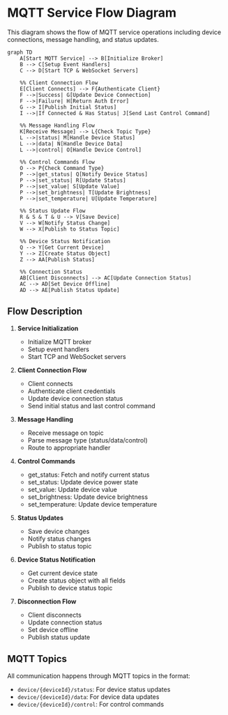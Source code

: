 # MQTT Service Flow Diagram

This diagram shows the flow of MQTT service operations including device connections, message handling, and status updates.

```mermaid
graph TD
    A[Start MQTT Service] --> B[Initialize Broker]
    B --> C[Setup Event Handlers]
    C --> D[Start TCP & WebSocket Servers]

    %% Client Connection Flow
    E[Client Connects] --> F{Authenticate Client}
    F -->|Success| G[Update Device Connection]
    F -->|Failure| H[Return Auth Error]
    G --> I[Publish Initial Status]
    I -->|If Connected & Has Status| J[Send Last Control Command]

    %% Message Handling Flow
    K[Receive Message] --> L{Check Topic Type}
    L -->|status| M[Handle Device Status]
    L -->|data| N[Handle Device Data]
    L -->|control| O[Handle Device Control]

    %% Control Commands Flow
    O --> P{Check Command Type}
    P -->|get_status| Q[Notify Device Status]
    P -->|set_status| R[Update Status]
    P -->|set_value| S[Update Value]
    P -->|set_brightness| T[Update Brightness]
    P -->|set_temperature| U[Update Temperature]
    
    %% Status Update Flow
    R & S & T & U --> V[Save Device]
    V --> W[Notify Status Change]
    W --> X[Publish to Status Topic]

    %% Device Status Notification
    Q --> Y[Get Current Device]
    Y --> Z[Create Status Object]
    Z --> AA[Publish Status]

    %% Connection Status
    AB[Client Disconnects] --> AC[Update Connection Status]
    AC --> AD[Set Device Offline]
    AD --> AE[Publish Status Update]
```

## Flow Description

1. **Service Initialization**
   - Initialize MQTT broker
   - Setup event handlers
   - Start TCP and WebSocket servers

2. **Client Connection Flow**
   - Client connects
   - Authenticate client credentials
   - Update device connection status
   - Send initial status and last control command

3. **Message Handling**
   - Receive message on topic
   - Parse message type (status/data/control)
   - Route to appropriate handler

4. **Control Commands**
   - get_status: Fetch and notify current status
   - set_status: Update device power state
   - set_value: Update device value
   - set_brightness: Update device brightness
   - set_temperature: Update device temperature

5. **Status Updates**
   - Save device changes
   - Notify status changes
   - Publish to status topic

6. **Device Status Notification**
   - Get current device state
   - Create status object with all fields
   - Publish to device status topic

7. **Disconnection Flow**
   - Client disconnects
   - Update connection status
   - Set device offline
   - Publish status update

## MQTT Topics

All communication happens through MQTT topics in the format:
- `device/{deviceId}/status`: For device status updates
- `device/{deviceId}/data`: For device data updates
- `device/{deviceId}/control`: For control commands
